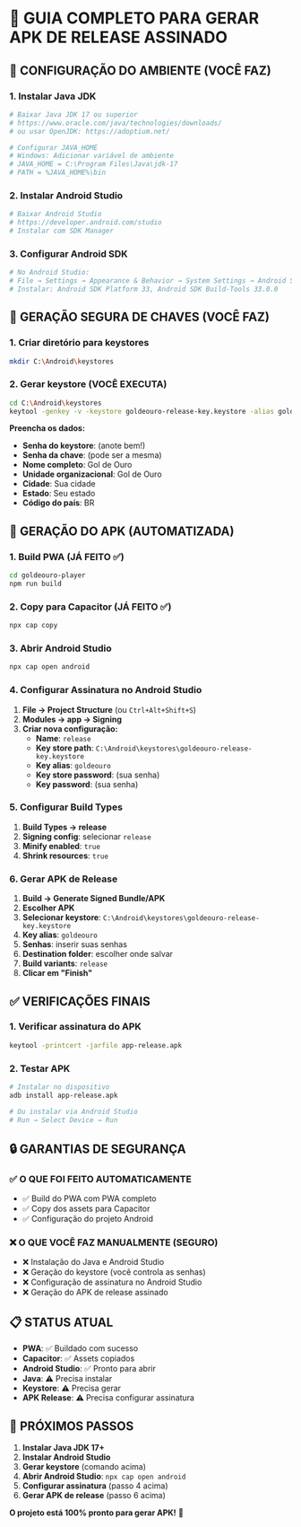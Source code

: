 # 📱 GUIA COMPLETO PARA GERAR APK DE RELEASE ASSINADO

## 🔧 CONFIGURAÇÃO DO AMBIENTE (VOCÊ FAZ)

### 1. Instalar Java JDK
```bash
# Baixar Java JDK 17 ou superior
# https://www.oracle.com/java/technologies/downloads/
# ou usar OpenJDK: https://adoptium.net/

# Configurar JAVA_HOME
# Windows: Adicionar variável de ambiente
# JAVA_HOME = C:\Program Files\Java\jdk-17
# PATH = %JAVA_HOME%\bin
```

### 2. Instalar Android Studio
```bash
# Baixar Android Studio
# https://developer.android.com/studio
# Instalar com SDK Manager
```

### 3. Configurar Android SDK
```bash
# No Android Studio:
# File → Settings → Appearance & Behavior → System Settings → Android SDK
# Instalar: Android SDK Platform 33, Android SDK Build-Tools 33.0.0
```

## 🔑 GERAÇÃO SEGURA DE CHAVES (VOCÊ FAZ)

### 1. Criar diretório para keystores
```bash
mkdir C:\Android\keystores
```

### 2. Gerar keystore (VOCÊ EXECUTA)
```bash
cd C:\Android\keystores
keytool -genkey -v -keystore goldeouro-release-key.keystore -alias goldeouro -keyalg RSA -keysize 2048 -validity 10000
```

**Preencha os dados:**
- **Senha do keystore**: (anote bem!)
- **Senha da chave**: (pode ser a mesma)
- **Nome completo**: Gol de Ouro
- **Unidade organizacional**: Gol de Ouro
- **Cidade**: Sua cidade
- **Estado**: Seu estado
- **Código do país**: BR

## 🚀 GERAÇÃO DO APK (AUTOMATIZADA)

### 1. Build PWA (JÁ FEITO ✅)
```bash
cd goldeouro-player
npm run build
```

### 2. Copy para Capacitor (JÁ FEITO ✅)
```bash
npx cap copy
```

### 3. Abrir Android Studio
```bash
npx cap open android
```

### 4. Configurar Assinatura no Android Studio
1. **File → Project Structure** (ou `Ctrl+Alt+Shift+S`)
2. **Modules → app → Signing**
3. **Criar nova configuração:**
   - **Name**: `release`
   - **Key store path**: `C:\Android\keystores\goldeouro-release-key.keystore`
   - **Key alias**: `goldeouro`
   - **Key store password**: (sua senha)
   - **Key password**: (sua senha)

### 5. Configurar Build Types
1. **Build Types → release**
2. **Signing config**: selecionar `release`
3. **Minify enabled**: `true`
4. **Shrink resources**: `true`

### 6. Gerar APK de Release
1. **Build → Generate Signed Bundle/APK**
2. **Escolher APK**
3. **Selecionar keystore**: `C:\Android\keystores\goldeouro-release-key.keystore`
4. **Key alias**: `goldeouro`
5. **Senhas**: inserir suas senhas
6. **Destination folder**: escolher onde salvar
7. **Build variants**: `release`
8. **Clicar em "Finish"**

## ✅ VERIFICAÇÕES FINAIS

### 1. Verificar assinatura do APK
```bash
keytool -printcert -jarfile app-release.apk
```

### 2. Testar APK
```bash
# Instalar no dispositivo
adb install app-release.apk

# Ou instalar via Android Studio
# Run → Select Device → Run
```

## 🔒 GARANTIAS DE SEGURANÇA

### ✅ O QUE FOI FEITO AUTOMATICAMENTE
- ✅ Build do PWA com PWA completo
- ✅ Copy dos assets para Capacitor
- ✅ Configuração do projeto Android

### ❌ O QUE VOCÊ FAZ MANUALMENTE (SEGURO)
- ❌ Instalação do Java e Android Studio
- ❌ Geração do keystore (você controla as senhas)
- ❌ Configuração de assinatura no Android Studio
- ❌ Geração do APK de release assinado

## 📋 STATUS ATUAL

- **PWA**: ✅ Buildado com sucesso
- **Capacitor**: ✅ Assets copiados
- **Android Studio**: ✅ Pronto para abrir
- **Java**: ⚠️ Precisa instalar
- **Keystore**: ⚠️ Precisa gerar
- **APK Release**: ⚠️ Precisa configurar assinatura

## 🎯 PRÓXIMOS PASSOS

1. **Instalar Java JDK 17+**
2. **Instalar Android Studio**
3. **Gerar keystore** (comando acima)
4. **Abrir Android Studio**: `npx cap open android`
5. **Configurar assinatura** (passo 4 acima)
6. **Gerar APK de release** (passo 6 acima)

**O projeto está 100% pronto para gerar APK!** 🚀
